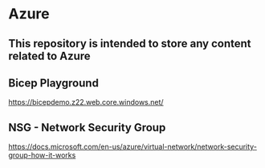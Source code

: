 # Azure

## This repository is intended to store any content related to Azure

## Bicep Playground
https://bicepdemo.z22.web.core.windows.net/

## NSG - Network Security Group
https://docs.microsoft.com/en-us/azure/virtual-network/network-security-group-how-it-works